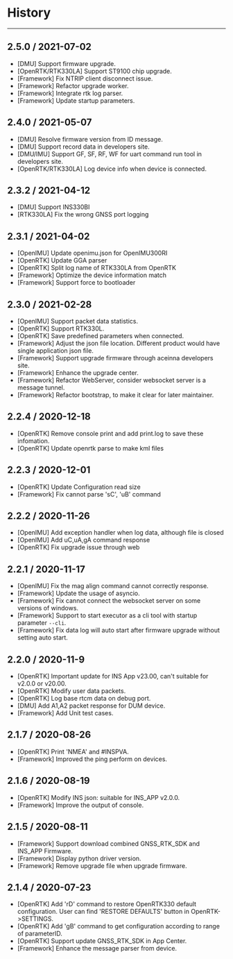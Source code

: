 # History

---
## 2.5.0 / 2021-07-02
- [DMU] Support firmware upgrade.
- [OpenRTK/RTK330LA] Support ST9100 chip upgrade.
- [Framework] Fix NTRIP client disconnect issue.
- [Framework] Refactor upgrade worker.
- [Framework] Integrate rtk log parser.
- [Framework] Update startup parameters.

## 2.4.0 / 2021-05-07
- [DMU] Resolve firmware version from ID message.
- [DMU] Support record data in developers site.
- [DMU/IMU] Support GF, SF, RF, WF for uart command run tool in developers site.
- [OpenRTK/RTK330LA] Log device info when device is connected.

## 2.3.2 / 2021-04-12
- [DMU] Support INS330BI
- [RTK330LA] Fix the wrong GNSS port logging

## 2.3.1 / 2021-04-02
- [OpenIMU] Update openimu.json for OpenIMU300RI
- [OpenRTK] Update GGA parser
- [OpenRTK] Split log name of RTK330LA from OpenRTK
- [Framework] Optimize the device information match
- [Framework] Support force to bootloader

## 2.3.0 / 2021-02-28
- [OpenIMU] Support packet data statistics.
- [OpenRTK] Support RTK330L.
- [OpenRTK] Save predefined parameters when connected.
- [Framework] Adjust the json file location. Different product would have single application json file.
- [Framework] Support upgrade firmware through aceinna developers site.
- [Framework] Enhance the upgrade center.
- [Framework] Refactor WebServer, consider websocket server is a message tunnel.
- [Framework] Refactor bootstrap, to make it clear for later maintainer.

## 2.2.4 / 2020-12-18
- [OpenRTK] Remove console print and add print.log to save these infomation.
- [OpenRTK] Update openrtk parse to make kml files

## 2.2.3 / 2020-12-01
- [OpenRTK] Update Configuration read size
- [Framework] Fix cannot parse 'sC', 'uB' command

## 2.2.2 / 2020-11-26
- [OpenIMU] Add exception handler when log data, although file is closed
- [OpenIMU] Add uC,uA,gA command response
- [OpenRTK] Fix upgrade issue through web

## 2.2.1 / 2020-11-17

- [OpenIMU] Fix the mag align command cannot correctly response.
- [Framework] Update the usage of asyncio.
- [Framework] Fix cannot connect the websocket server on some versions of windows.
- [Framework] Support to start executor as a cli tool with startup parameter `--cli`.
- [Framework] Fix data log will auto start after firmware upgrade without setting auto start.

## 2.2.0 / 2020-11-9

- [OpenRTK] Important update for INS App v23.00, can't suitable for v2.0.0 or v20.00.
- [OpenRTK] Modify user data packets.
- [OpenRTK] Log base rtcm data on debug port.
- [DMU] Add A1,A2 packet response for DUM device.
- [Framework] Add Unit test cases.

## 2.1.7 / 2020-08-26

- [OpenRTK] Print 'NMEA' and #INSPVA.
- [Framework] Improved the ping perform on devices.

## 2.1.6 / 2020-08-19

- [OpenRTK] Modify INS json: suitable for INS_APP v2.0.0.
- [Framework] Improve the output of console.

## 2.1.5 / 2020-08-11

- [Framework] Support download combined GNSS_RTK_SDK and INS_APP Firmware.
- [Framework] Display python driver version.
- [Framework] Remove upgrade file when upgrade firmware.

## 2.1.4 / 2020-07-23

- [OpenRTK] Add 'rD' command to restore OpenRTK330 default configuration.
	User can find 'RESTORE DEFAULTS' button in OpenRTK->SETTINGS.
- [OpenRTK] Add 'gB' command to get configuration according to range of parameterID.
- [OpenRTK] Support update GNSS_RTK_SDK in App Center.
- [Framework] Enhance the message parser from device.

